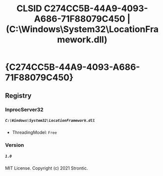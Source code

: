 ﻿---
title: "CLSID C274CC5B-44A9-4093-A686-71F88079C450 | (C:\\Windows\\System32\\LocationFramework.dll)"
excerpt: What is COM-Object CLSID C274CC5B-44A9-4093-A686-71F88079C450?
---

# {C274CC5B-44A9-4093-A686-71F88079C450}


## Registry


### InprocServer32

##### `C:\Windows\System32\LocationFramework.dll`
* ThreadingModel: `Free`

### Version

##### `1.0`

MIT License. Copyright (c) 2021 Strontic.


